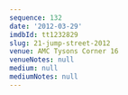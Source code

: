 ```yaml
---
sequence: 132
date: '2012-03-29'
imdbId: tt1232829
slug: 21-jump-street-2012
venue: AMC Tysons Corner 16
venueNotes: null
medium: null
mediumNotes: null
---
```


